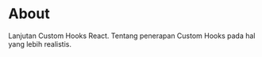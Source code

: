 # About

Lanjutan Custom Hooks React. Tentang penerapan Custom Hooks pada hal yang lebih realistis.
